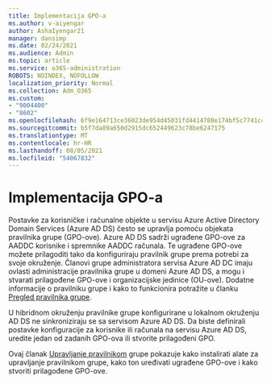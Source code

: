 ```yaml
---
title: Implementacija GPO-a
ms.author: v-aiyengar
author: AshaIyengar21
manager: dansimp
ms.date: 02/24/2021
ms.audience: Admin
ms.topic: article
ms.service: o365-administration
ROBOTS: NOINDEX, NOFOLLOW
localization_priority: Normal
ms.collection: Adm_O365
ms.custom:
- "9004400"
- "8602"
ms.openlocfilehash: 6f9e164713ce36023de954d45031fd4414780e174bf5c7741c4aec274a65b32e
ms.sourcegitcommit: b5f7da89a650d2915dc652449623c78be6247175
ms.translationtype: MT
ms.contentlocale: hr-HR
ms.lasthandoff: 08/05/2021
ms.locfileid: "54067832"
---
```

# <a name="gpo-deployment"></a>Implementacija GPO-a

Postavke za korisničke i računalne objekte u servisu Azure Active Directory Domain Services (Azure AD DS) često se upravlja pomoću objekata pravilnika grupe (GPO-ove). Azure AD DS sadrži ugrađene GPO-ove za AADDC korisnike i spremnike AADDC računala. Te ugrađene GPO-ove možete prilagoditi tako da konfiguriraju pravilnik grupe prema potrebi za svoje okruženje. Članovi grupe administratora servisa Azure AD DC imaju ovlasti administracije pravilnika grupe u domeni Azure AD DS, a mogu i stvarati prilagođene GPO-ove i organizacijske jedinice (OU-ove). Dodatne informacije o pravilniku grupe i kako to funkcionira potražite u članku [Pregled pravilnika grupe](https://docs.microsoft.com/previous-versions/windows/it-pro/windows-server-2012-R2-and-2012/hh831791(v=ws.11)).

U hibridnom okruženju pravilnike grupe konfigurirane u lokalnom okruženju AD DS ne sinkroniziraju se sa servisom Azure AD DS. Da biste definirali postavke konfiguracije za korisnike ili računala na servisu Azure AD DS, uredite jedan od zadanih GPO-ova ili stvorite prilagođeni GPO.

Ovaj članak [Upravljanje pravilnikom](https://docs.microsoft.com/azure/active-directory-domain-services/manage-group-policy) grupe pokazuje kako instalirati alate za upravljanje pravilnikom grupe, kako ton uređivati ugrađene GPO-ove i kako stvoriti prilagođene GPO-ove.
